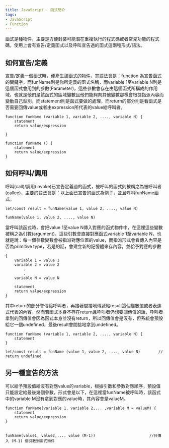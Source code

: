 ```yaml
---
title: JavaScript - 函式簡介
tags:
- JavaScript
- Function
---
```


函式是種物件，主要是方便封裝可能潛在重複執行的程式碼或者常見功能的程式碼，使用上會有宣告/定義函式以及呼叫宣告過的函式這兩種形式/語法。

## 如何宣告/定義

宣告/定義一個函式時，便產生該函式的物件，其語法會是：function 為宣告函式的關鍵字，而funName則是你所定義的函式名稱，而variable 1至variable N則是這個函式會用到的參數(Parameter)，這些參數會存在由這個函式所構成的作用域，也就是他們是該函式的區域變數且他們能夠向其他變數那樣會根據指派內容而變動自己型別，而statement則是函式要做的處理，而return的部分則是看函式是否需要回傳value或者由expression所代表的value給呼叫者。

```
function funName (variable 1, variable 2, ...., variable N) {
	statement
	return value/expression

}
```

```
function funName () {
	statement
	return value/expression
}
```


## 如何呼叫/調用
呼叫(call)/調用(invoke)已宣告定義過的函式，被呼叫的函式則被稱之為被呼叫者(callee)，主要的語法會是：以上面已宣告的函式為例子，並且呼叫funName函式。

```
let/const result = funName(value 1, value 2, ...., value N)
```

```
funName(value 1, value 2, ...., value N)
```

當呼叫該函式時，會把value 1至value N傳入對應的函式物件中，在這裡這些變數被稱之為引數(argument)，這些引數會直接對應函式variable 1至variable N，也就是說：每一個參數變數會被指派對應位置的value，而指派形式會看傳入內容是否為primitive type，若是的話，會建立新的記憶體來存內容，並給予對應的參數

```
{
	variable 1 = value 1
	variable 2 = value 2
		.
		.
	variable N = value N

	statement
	return value/expression
}
```

其中return的部分會傳給呼叫者，再接著間接地傳遞給result這個變數值或者表達式代表的內容，然而若函式本身不存在return且呼叫者仍想要回傳值的話，呼叫者拿到的回傳值會因為函式本身並沒有return，所以回傳值會是沒有，但系統會預設給它一個undefined，最後result會間接地拿到undefined。

```
function funName (variable 1, variable 2, ...., variable N) {
	statement
}

let/const result = funName (value 1, value 2, ...., value N)		// return undefined
```

## 另一種宣告的方法


可以給予預設值給沒有對應value的variable，根據引數和參數對應順序，預設值只能設定給最後幾個參數，形式會是以下，在這裡當funName被呼叫時，該函式中的variable M沒有拿到對應的value時，其內容會是valueM。

```
function funName(variable 1, variable 2,... ,variable M = valueM) {
	statement
	return value/expression
}


funName(value1, value2,.... value (M-1)) 						//只傳入 (M-1) 個引數到函式物件
```

